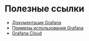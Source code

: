 # Полезные ссылки

- [Документация Grafana](https://grafana.com/docs/)
- [Примеры использования Grafana](https://play.grafana.org/)
- [Grafana Cloud](https://grafana.com/products/cloud/)